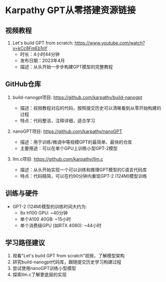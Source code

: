 # Karpathy GPT从零搭建资源链接

## 视频教程
1. Let's build GPT from scratch: https://www.youtube.com/watch?v=kCc8FmEb1nY
   - 时长：4小时44分钟
   - 发布日期：2023年4月
   - 描述：从头开始一步步构建GPT模型的完整教程

## GitHub仓库
1. build-nanogpt项目: https://github.com/karpathy/build-nanogpt
   - 描述：视频教程对应的代码，按照提交历史可以清晰看到从零开始构建的过程
   - 特点：代码整洁，注释详细，适合学习

2. nanoGPT项目: https://github.com/karpathy/nanoGPT
   - 描述：用于训练/微调中等规模GPT的最简单、最快的仓库
   - 主要用途：可以在单个GPU上训练小型GPT-2模型

3. llm.c项目: https://github.com/karpathy/llm.c
   - 描述：从头开始实现一个可以训练和推理GPT模型的C语言代码库
   - 特点：代码精简，可以在约90分钟内重现GPT-2 (124M)模型训练

## 训练与硬件
- GPT-2 (124M)模型的训练时间大约为:
  - 8x H100 GPU: ~40分钟
  - 单个A100 40GB: ~15小时
  - 单个消费级GPU (如RTX 4080): ~44小时

## 学习路径建议
1. 观看"Let's build GPT from scratch"视频，了解模型架构
2. 研究build-nanogpt代码库，跟随提交历史学习构建过程
3. 尝试使用nanoGPT训练小型模型
4. 探索llm.c了解更底层的实现
